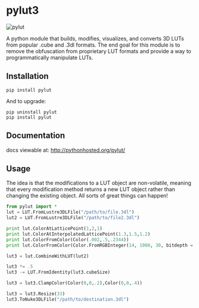 # pylut3

![pylut](http://www.gregcotten.com/files/plot.jpg)

A python module that builds, modifies, visualizes, and converts 3D LUTs from popular .cube and .3dl formats. The end goal for this module is to remove the obfuscation from proprietary LUT formats and provide a way to programmatically manipulate LUTs.

## Installation

	pip install pylut

And to upgrade:

	pip uninstall pylut
	pip install pylut

## Documentation
	
docs viewable at: http://pythonhosted.org/pylut/

## Usage

The idea is that the modifications to a LUT object are non-volatile, meaning that every modification method returns a new LUT object rather than changing the existing object. All sorts of great things can happen!

```python
from pylut import *
lut = LUT.FromLustre3DLFile("/path/to/file.3dl")
lut2 = LUT.FromLustre3DLFile("/path/to/file2.3dl")

print lut.ColorAtLatticePoint(1,2,1)
print lut.ColorAtInterpolatedLatticePoint(1.3,1.5,1.2)
print lut.ColorFromColor(Color(.002,.5,.2344))
print lut.ColorFromColor(Color.FromRGBInteger(14, 1000, 30, bitdepth = 10))

lut3 = lut.CombineWithLUT(lut2)

lut3 *= .5
lut3 -= LUT.FromIdentity(lut3.cubeSize)

lut3 = lut3.ClampColor(Color(0,0,.2),Color(0,0,.4))

lut3 = lut3.Resize(33)
lut3.ToNuke3DLFile("/path/to/destination.3dl")
```


